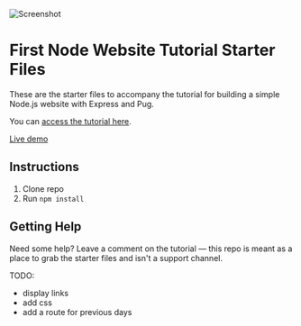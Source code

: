 ![Screenshot](https://res.cloudinary.com/turnup/image/upload/v1526512881/homepage-cards.png)

# First Node Website Tutorial Starter Files

These are the starter files to accompany the tutorial for building a simple Node.js website with Express and Pug.

You can [access the tutorial here](https://freshman.tech/learn-node).

[Live demo](https://freshman-node.herokuapp.com/)

## Instructions

1. Clone repo
2. Run `npm install`

## Getting Help

Need some help? Leave a comment on the tutorial — this repo is meant as a place to grab the starter files and isn't a support channel.

TODO:

- display links
- add css
- add a route for previous days
